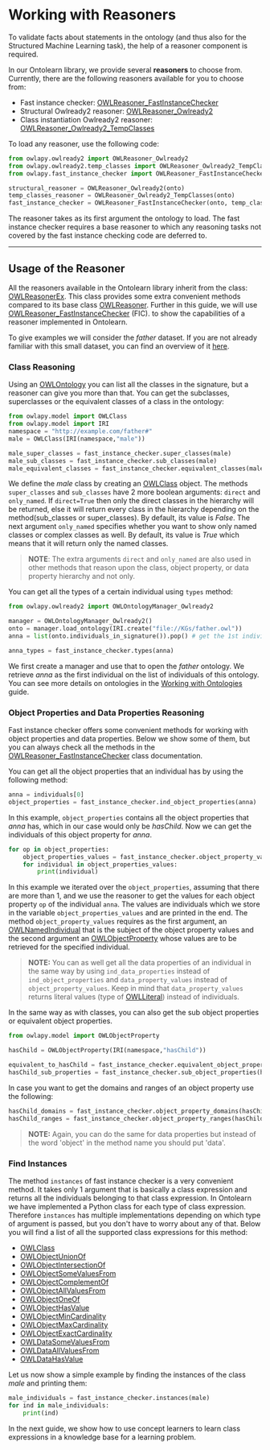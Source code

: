 # Working with Reasoners

To validate facts about statements in the ontology (and thus
also for the Structured Machine Learning task), the help of a reasoner
component is required.

In our Ontolearn library, we provide several **reasoners** to choose
from. Currently, there are the following reasoners available for you to choose from: 

- Fast instance checker: [OWLReasoner_FastInstanceChecker](owlapy.fast_instance_checker.OWLReasoner_FastInstanceChecker)
- Structural Owlready2 reasoner: [OWLReasoner_Owlready2](owlapy.owlready2.OWLReasoner_Owlready2)
- Class instantiation Owlready2 reasoner:  [OWLReasoner_Owlready2_TempClasses](owlapy.owlready2.temp_classes.OWLReasoner_Owlready2_TempClasses)


To load any reasoner, use the following code:

<!--pytest-codeblocks:cont-->
```python
from owlapy.owlready2 import OWLReasoner_Owlready2
from owlapy.owlready2.temp_classes import OWLReasoner_Owlready2_TempClasses
from owlapy.fast_instance_checker import OWLReasoner_FastInstanceChecker

structural_reasoner = OWLReasoner_Owlready2(onto)
temp_classes_reasoner = OWLReasoner_Owlready2_TempClasses(onto)
fast_instance_checker = OWLReasoner_FastInstanceChecker(onto, temp_classes_reasoner)
```

The reasoner takes as its first argument the ontology to load. The
fast instance checker requires a base reasoner to which any reasoning
tasks not covered by the fast instance checking code are deferred to.

----------------------------------------------------------------------------

## Usage of the Reasoner
All the reasoners available in the Ontolearn library inherit from the
class: [OWLReasonerEx](owlapy.ext.OWLReasonerEx). This class provides some 
extra convenient methods compared to its base class [OWLReasoner](owlapy.model.OWLReasoner).
Further in this guide, we will use 
[OWLReasoner_FastInstanceChecker](owlapy.fast_instance_checker.OWLReasoner_FastInstanceChecker) (FIC).
to show the capabilities of a reasoner implemented in Ontolearn.

To give examples we will consider the _father_ dataset. 
If you are not already familiar with this small dataset,
you can find an overview of it [here](01_knowledge_base.md).


### Class Reasoning

Using an [OWLOntology](owlapy.model.OWLOntology) you can list all the classes in the signature, 
but a reasoner can give you more than that. You can get the subclasses, superclasses or the 
equivalent classes of a class in the ontology:

<!--pytest-codeblocks:cont-->
```python
from owlapy.model import OWLClass
from owlapy.model import IRI
namespace = "http://example.com/father#"
male = OWLClass(IRI(namespace,"male"))

male_super_classes = fast_instance_checker.super_classes(male)
male_sub_classes = fast_instance_checker.sub_classes(male)
male_equivalent_classes = fast_instance_checker.equivalent_classes(male)
```

We define the _male_ class by creating an [OWLClass](owlapy.model.OWLClass) object. The 
methods `super_classes` and `sub_classes` have 2 more boolean arguments: `direct` and `only_named`. 
If `direct=True` then only the direct classes in the 
hierarchy will be returned, else it will return every class in the hierarchy depending 
on the method(sub_classes or super_classes).
By default, its value is _False_. 
The next argument `only_named` specifies whether you want
to show only named classes or complex classes as well. By default, its value is _True_ which 
means that it will return only the named classes.

>**NOTE**: The extra arguments `direct` and `only_named` are also used in other methods that reason
upon the class, object property, or data property hierarchy and not only.

You can get all the types of a certain individual using `types` method:

<!--pytest-codeblocks:cont-->
```python
from owlapy.owlready2 import OWLOntologyManager_Owlready2

manager = OWLOntologyManager_Owlready2()
onto = manager.load_ontology(IRI.create("file://KGs/father.owl"))
anna = list(onto.individuals_in_signature()).pop() # get the 1st individual in the list of individuals which is 'anna'

anna_types = fast_instance_checker.types(anna)
```

We first create a manager and use that to open the _father_ ontology. 
We retrieve _anna_ as the first individual on the list of individuals 
of this ontology. You can see more details on ontologies in the [Working with Ontologies](03_ontologies.md)
guide. 


### Object Properties and Data Properties Reasoning
Fast instance checker offers some convenient methods for working with object properties and 
data properties. Below we show some of them, but you can always check all the methods in the 
[OWLReasoner_FastInstanceChecker](owlapy.fast_instance_checker.OWLReasoner_FastInstanceChecker) 
class documentation. 

You can get all the object properties that an individual has by using the 
following method:

<!--pytest-codeblocks:cont-->
```python
anna = individuals[0] 
object_properties = fast_instance_checker.ind_object_properties(anna)
```
In this example, `object_properties` contains all the object properties
that _anna_ has, which in our case would only be _hasChild_.
Now we can get the individuals of this object property for _anna_.

<!--pytest-codeblocks:cont-->
```python
for op in object_properties:
    object_properties_values = fast_instance_checker.object_property_values(anna, op)
    for individual in object_properties_values:
        print(individual)
```

In this example we iterated over the `object_properties`, assuming that there
are more than 1, and we use the reasoner
to get the values for each object property `op` of the individual `anna`. The values 
are individuals which we store in the variable `object_properties_values` and are 
printed in the end. The method `object_property_values` requires as the
first argument, an [OWLNamedIndividual](owlapy.model.OWLNamedIndividual) that is the subject of the object property values and 
the second argument an [OWLObjectProperty](owlapy.model.OWLObjectProperty) whose values are to be retrieved for the 
specified individual.  

> **NOTE:** You can as well get all the data properties of an individual in the same way by using 
`ind_data_properties` instead of `ind_object_properties` and `data_property_values` instead of 
`object_property_values`. Keep in mind that `data_property_values` returns literal values 
(type of [OWLLiteral](owlapy.model.OWLLiteral)) instead of individuals.

In the same way as with classes, you can also get the sub object properties or equivalent object properties.

<!--pytest-codeblocks:cont-->
```python
from owlapy.model import OWLObjectProperty

hasChild = OWLObjectProperty(IRI(namespace,"hasChild"))

equivalent_to_hasChild = fast_instance_checker.equivalent_object_properties(hasChild)
hasChild_sub_properties = fast_instance_checker.sub_object_properties(hasChild)
```

In case you want to get the domains and ranges of an object property use the following:

<!--pytest-codeblocks:cont-->
```python
hasChild_domains = fast_instance_checker.object_property_domains(hasChild)
hasChild_ranges = fast_instance_checker.object_property_ranges(hasChild)
```

> **NOTE:** Again, you can do the same for data properties but instead of the word 'object' in the 
> method name you should put 'data'.


### Find Instances

The method `instances` of fast instance checker is a very convenient method. It takes only 1 argument that is basically
a class expression and returns all the individuals belonging to that class expression. In Ontolearn 
we have implemented a Python class for each type of class expression. Therefore `instances` 
has multiple implementations depending on which type of argument is passed, but you don't have to 
worry about any of that. Below you will find a list of all the supported class expressions for this 
method:

- [OWLClass](owlapy.model.OWLClass)
- [OWLObjectUnionOf](owlapy.model.OWLObjectUnionOf)
- [OWLObjectIntersectionOf](owlapy.model.OWLObjectIntersectionOf)
- [OWLObjectSomeValuesFrom](owlapy.model.OWLObjectSomeValuesFrom)
- [OWLObjectComplementOf](owlapy.model.OWLObjectComplementOf)
- [OWLObjectAllValuesFrom](owlapy.model.OWLObjectAllValuesFrom)
- [OWLObjectOneOf](owlapy.model.OWLObjectOneOf)
- [OWLObjectHasValue](owlapy.model.OWLObjectHasValue)
- [OWLObjectMinCardinality](owlapy.model.OWLObjectMinCardinality)
- [OWLObjectMaxCardinality](owlapy.model.OWLObjectMaxCardinality)
- [OWLObjectExactCardinality](owlapy.model.OWLObjectExactCardinality)
- [OWLDataSomeValuesFrom](owlapy.model.OWLDataSomeValuesFrom)
- [OWLDataAllValuesFrom](owlapy.model.OWLDataAllValuesFrom)
- [OWLDataHasValue](owlapy.model.OWLDataHasValue)

Let us now show a simple example by finding the instances of the class _male_ and printing them:

<!--pytest-codeblocks:cont-->
```python
male_individuals = fast_instance_checker.instances(male)
for ind in male_individuals:
    print(ind)
```

In the next guide, we show how to use concept learners to learn class expressions in a 
knowledge base for a learning problem.
